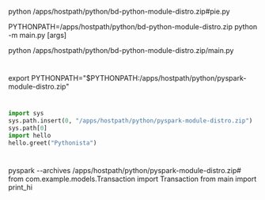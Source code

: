 python /apps/hostpath/python/bd-python-module-distro.zip#pie.py

PYTHONPATH=/apps/hostpath/python/bd-python-module-distro.zip python -m main.py [args]

python /apps/hostpath/python/bd-python-module-distro.zip/main.py

# 
export PYTHONPATH="$PYTHONPATH:/apps/hostpath/python/pyspark-module-distro.zip"

#
```python
import sys
sys.path.insert(0, "/apps/hostpath/python/pyspark-module-distro.zip")
sys.path[0]
import hello
hello.greet("Pythonista")
```

#
pyspark --archives /apps/hostpath/python/pyspark-module-distro.zip#
from com.example.models.Transaction import Transaction
from main import print_hi